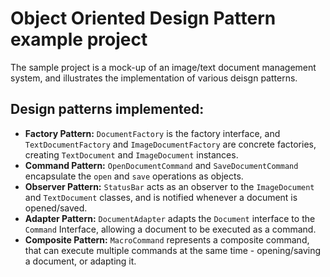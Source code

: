 # Object Oriented Design Pattern example project

The sample project is a mock-up of an image/text document management system, and illustrates the implementation of various deisgn patterns.

## Design patterns implemented:
- **Factory Pattern:** ```DocumentFactory``` is the factory interface, and ```TextDocumentFactory``` and ```ImageDocumentFactory``` are concrete factories, creating ```TextDocument``` and ```ImageDocument``` instances.
- **Command Pattern:** ```OpenDocumentCommand``` and ```SaveDocumentCommand``` encapsulate the ```open``` and ```save``` operations as objects.
- **Observer Pattern:** ```StatusBar``` acts as an observer to the ```ImageDocument``` and ```TextDocument``` classes, and is notified whenever a document is opened/saved.
- **Adapter Pattern:** ```DocumentAdapter``` adapts the ```Document``` interface to the ```Command``` Interface, allowing a document to be executed as a command.
- **Composite Pattern:** ```MacroCommand``` represents a composite command, that can execute multiple commands at the same time - opening/saving a document, or adapting it.
